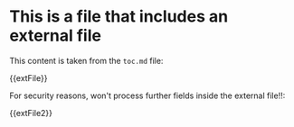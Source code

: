 ﻿---
extFile: ~/toc.md
extFile2: raw.mdh
---
# This is a file that includes an external file

This content is taken from the `toc.md` file:

{{extFile}}

For security reasons, won't process further fields inside the external file!!:

{{extFile2}}